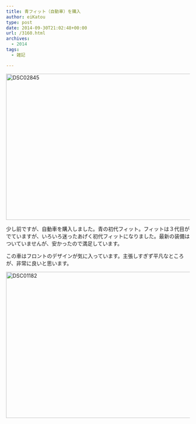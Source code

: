 ```yaml
---
title: 青フィット（自動車）を購入
author: eiKatou
type: post
date: 2014-09-30T21:02:48+00:00
url: /3160.html
archives:
  - 2014
tags:
  - 雑記

---
```

[<img src="/uploads/2014/10/DSC02845.jpg" alt="DSC02845" width="600" height="400" class="alignnone size-full wp-image-3164" srcset="/uploads/2014/10/DSC02845.jpg 600w, /uploads/2014/10/DSC02845-300x200.jpg 300w, /uploads/2014/10/DSC02845-450x300.jpg 450w" sizes="(max-width: 600px) 100vw, 600px" />][1]
  
少し前ですが、自動車を購入しました。青の初代フィット。フィットは３代目がでていますが、いろいろ迷ったあげく初代フィットになりました。最新の装備はついていませんが、安かったので満足しています。 

この車はフロントのデザインが気に入っています。主張しすぎず平凡なところが、非常に良いと思います。
  
[<img src="/uploads/2014/10/DSC01182.jpg" alt="DSC01182" width="600" height="400" class="alignnone size-full wp-image-3163" srcset="/uploads/2014/10/DSC01182.jpg 600w, /uploads/2014/10/DSC01182-300x200.jpg 300w, /uploads/2014/10/DSC01182-450x300.jpg 450w" sizes="(max-width: 600px) 100vw, 600px" />][2]

 [1]: /uploads/2014/10/DSC02845.jpg
 [2]: /uploads/2014/10/DSC01182.jpg
